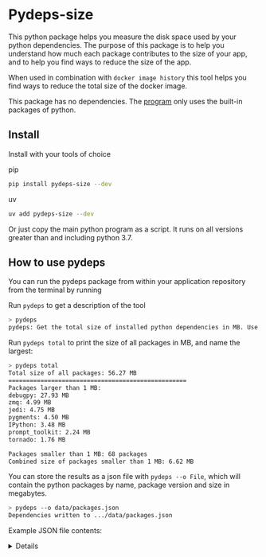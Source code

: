 # Pydeps-size

This python package helps you measure the disk space used by your python dependencies. The purpose of this package is to help you understand how much each package contributes to the size of your app, and to help you find ways to reduce the size of the app.

When used in combination with `docker image history` this tool helps you find ways to reduce the total size of the docker image.

This package has no dependencies. The [program](/src/pydeps_size/pydeps.py) only uses the built-in packages of python.

## Install

Install with your tools of choice

pip
```bash
pip install pydeps-size --dev
```

uv
```bash
uv add pydeps-size --dev
```

Or just copy the main python program as a script. It runs on all versions greater than and including python 3.7.

## How to use pydeps

You can run the pydeps package from within your application repository from the terminal by running 

Run ```pydeps``` to get a description of the tool

```bash
> pydeps
pydeps: Get the total size of installed python dependencies in MB. Use 'pydeps total' to get a summary or '--o FILE' to export as JSON
```

Run ```pydeps total``` to print the size of all packages in MB, and name the largest:

```bash
> pydeps total
Total size of all packages: 56.27 MB
==================================================
Packages larger than 1 MB:
debugpy: 27.93 MB
zmq: 4.99 MB
jedi: 4.75 MB
pygments: 4.50 MB
IPython: 3.48 MB
prompt_toolkit: 2.24 MB
tornado: 1.76 MB

Packages smaller than 1 MB: 68 packages
Combined size of packages smaller than 1 MB: 6.62 MB
```

You can store the results as a json file with ```pydeps --o File```, which will contain the python packages by name, package version and size in megabytes.

```bash
> pydeps --o data/packages.json
Dependencies written to .../data/packages.json
```

Example JSON file contents:

<details>
```json
[
  {
    "name": "appnope",
    "version": "0.1.4",
    "size_MB": 0.01
  },
  {
    "name": "asttokens",
    "version": "3.0.0",
    "size_MB": 0.02
  },
  {
    "name": "comm",
    "version": "0.2.2",
    "size_MB": 0.03
  },
  {
    "name": "debugpy",
    "version": "1.8.14",
    "size_MB": 0.04
  },
  {
    "name": "decorator",
    "version": "5.2.1",
    "size_MB": 0.02
  },
  {
    "name": "executing",
    "version": "2.2.0",
    "size_MB": 0.16
  },
  {
    "name": "ipykernel",
    "version": "6.29.5",
    "size_MB": 0.0
  },
  {
    "name": "ipython",
    "version": "9.3.0",
    "size_MB": 0.02
  },
  {
    "name": "ipython-pygments-lexers",
    "version": "1.1.1",
    "size_MB": null
  },
  {
    "name": "jedi",
    "version": "0.19.2",
    "size_MB": 0.24
  },
  {
    "name": "jupyter-client",
    "version": "8.6.3",
    "size_MB": null
  },
  {
    "name": "jupyter-core",
    "version": "5.8.1",
    "size_MB": null
  },
  {
    "name": "matplotlib-inline",
    "version": "0.1.7",
    "size_MB": null
  },
  {
    "name": "nest-asyncio",
    "version": "1.6.0",
    "size_MB": null
  },
  {
    "name": "packaging",
    "version": "25.0",
    "size_MB": 0.23
  },
  {
    "name": "parso",
    "version": "0.8.4",
    "size_MB": 0.02
  },
  {
    "name": "pexpect",
    "version": "4.9.0",
    "size_MB": 0.01
  },
  {
    "name": "platformdirs",
    "version": "4.3.8",
    "size_MB": 0.01
  },
  {
    "name": "prompt-toolkit",
    "version": "3.0.51",
    "size_MB": null
  },
  {
    "name": "psutil",
    "version": "7.0.0",
    "size_MB": 0.03
  },
  {
    "name": "ptyprocess",
    "version": "0.7.0",
    "size_MB": 0.0
  },
  {
    "name": "pure-eval",
    "version": "0.2.3",
    "size_MB": null
  },
  {
    "name": "pygments",
    "version": "2.19.1",
    "size_MB": 0.04
  },
  {
    "name": "python-dateutil",
    "version": "2.9.0.post0",
    "size_MB": null
  },
  {
    "name": "pyzmq",
    "version": "26.4.0",
    "size_MB": 0.04
  },
  {
    "name": "ruff",
    "version": "0.11.12",
    "size_MB": 0.0
  },
  {
    "name": "six",
    "version": "1.17.0",
    "size_MB": 0.03
  },
  {
    "name": "stack-data",
    "version": "0.6.3",
    "size_MB": null
  },
  {
    "name": "tornado",
    "version": "6.5.1",
    "size_MB": 1.78
  },
  {
    "name": "traitlets",
    "version": "5.14.3",
    "size_MB": 0.01
  },
  {
    "name": "wcwidth",
    "version": "0.2.13",
    "size_MB": 0.51
  }
]
```
</details>


